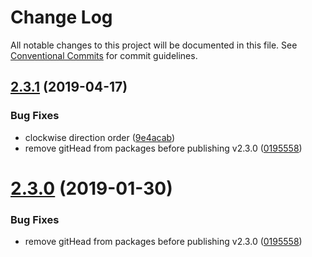 # Change Log

All notable changes to this project will be documented in this file.
See [Conventional Commits](https://conventionalcommits.org) for commit guidelines.

## [2.3.1](https://github.com/bolt-design-system/bolt/tree/master/packages/components/bolt-nav-priority/compare/v2.2.2...v2.3.1) (2019-04-17)


### Bug Fixes

* clockwise direction order ([9e4acab](https://github.com/bolt-design-system/bolt/tree/master/packages/components/bolt-nav-priority/commit/9e4acab))
* remove gitHead from packages before publishing v2.3.0 ([0195558](https://github.com/bolt-design-system/bolt/tree/master/packages/components/bolt-nav-priority/commit/0195558))





# [2.3.0](https://github.com/bolt-design-system/bolt/tree/master/packages/components/bolt-nav-priority/compare/v2.3.0-rc.0...v2.3.0) (2019-01-30)


### Bug Fixes

* remove gitHead from packages before publishing v2.3.0 ([0195558](https://github.com/bolt-design-system/bolt/tree/master/packages/components/bolt-nav-priority/commit/0195558))
